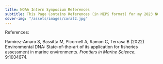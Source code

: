 ```yaml
---
title: NOAA Intern Symposium References
subtitle: This Page Contains References (in MEPS format) for my 2023 NOAA PIC Intern Symposium Presentation: "Aquatic Analysis Adventure: Exploring Biodiversity Patterns of a Hawaiian Reef Ecosystem using eDNA"
cover-img: "/assets/images/coral2.jpg"
---
```


References:

Ramirez-Amaro S, Bassitta M, Picornell A, Ramon C, Terrasa B (2022) Environmental DNA: State-of-the-art of its application for fisheries assessment in marine environments. *Frontiers in Marine Science.* 9:1004674.

